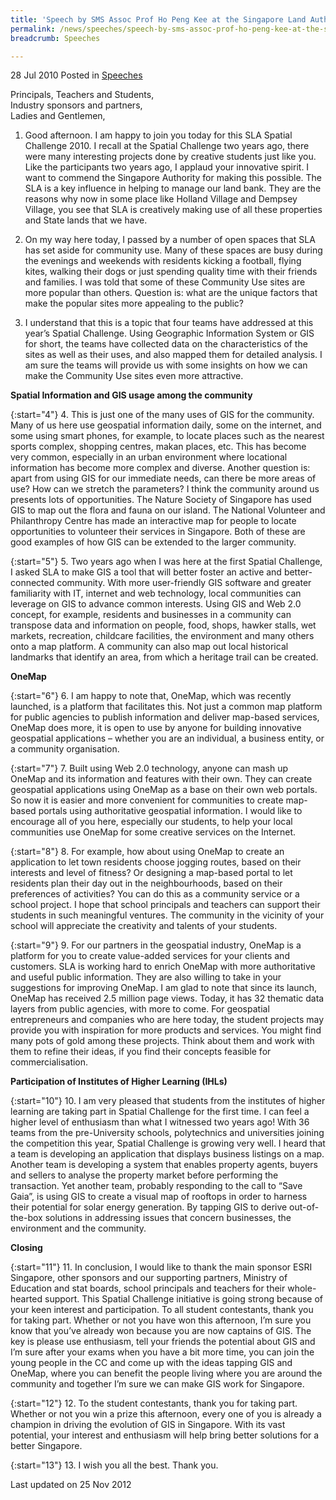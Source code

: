 ```yaml
---
title: 'Speech by SMS Assoc Prof Ho Peng Kee at the Singapore Land Authority Spatial Challenge 2010 Award Ceremony'
permalink: /news/speeches/speech-by-sms-assoc-prof-ho-peng-kee-at-the-singapore-land-authority-spatial-challenge-2010-award
breadcrumb: Speeches

---
```



28 Jul 2010 Posted in [Speeches](/news/speeches)

Principals, Teachers and Students,  
Industry sponsors and partners,  
Ladies and Gentlemen,  


1. Good afternoon. I am happy to join you today for this SLA Spatial Challenge 2010. I recall at the Spatial Challenge two years ago, there were many interesting projects done by creative students just like you. Like the participants two years ago, I applaud your innovative spirit. I want to commend the Singapore Authority for making this possible. The SLA is a key influence in helping to manage our land bank. They are the reasons why now in some place like Holland Village and Dempsey Village, you see that SLA is creatively making use of all these properties and State lands that we have.

2. On my way here today, I passed by a number of open spaces that SLA has set aside for community use. Many of these spaces are busy during the evenings and weekends with residents kicking a football, flying kites, walking their dogs or just spending quality time with their friends and families.  I was told that some of these Community Use sites are more popular than others. Question is: what are the unique factors that make the popular sites more appealing to the public?

3. I understand that this is a topic that four teams have addressed at this year’s Spatial Challenge. Using Geographic Information System or GIS for short, the teams have collected data on the characteristics of the sites as well as their uses, and also mapped them for detailed analysis. I am sure the teams will provide us with some insights on how we can make the Community Use sites even more attractive.

**Spatial Information and GIS usage among the community**

{:start="4"}
4. This is just one of the many uses of GIS for the community. Many of us here use geospatial information daily, some on the internet, and some using smart phones, for example, to locate places such as the nearest sports complex, shopping centres, makan places, etc.  This has become very common, especially in an urban environment where locational information has become more complex and diverse.  Another question is: apart from using GIS for our immediate needs, can there be more areas of use? How can we stretch the parameters? I think the community around us presents lots of opportunities.   The Nature Society of Singapore has used GIS to map out the flora and fauna on our island. The National Volunteer and Philanthropy Centre has made an interactive map for people to locate opportunities to volunteer their services in Singapore. Both of these are good examples of how GIS can be extended to the larger community. 

{:start="5"}
5. Two years ago when I was here at the first Spatial Challenge, I asked SLA to make GIS a tool that will better foster an active and better-connected community.  With more user-friendly GIS software and greater familiarity with IT, internet and web technology, local communities can leverage on GIS to advance common interests.  Using GIS and Web 2.0 concept, for example, residents and businesses in a community can transpose data and information on people, food, shops, hawker stalls, wet markets, recreation, childcare facilities, the environment and many others onto a map platform. A community can also map out local historical landmarks that identify an area, from which a heritage trail can be created.

**OneMap**

{:start="6"}
6. I am happy to note that, OneMap, which was recently launched, is a platform that facilitates this.  Not just a common map platform for public agencies to publish information and deliver map-based services, OneMap does more, it is open to use by anyone for building innovative geospatial applications – whether you are an individual, a business entity, or a community organisation.

{:start="7"}
7. Built using Web 2.0 technology, anyone can mash up OneMap and its information and features with their own. They can create geospatial applications using OneMap as a base on their own web portals. So now it is easier and more convenient for communities to create map-based portals using authoritative geospatial information. I would like to encourage all of you here, especially our students, to help your local communities use OneMap for some creative services on the Internet.

{:start="8"}
8. For example, how about using OneMap to create an application to let town residents choose jogging routes, based on their interests and level of fitness? Or designing a map-based portal to let residents plan their day out in the neighbourhoods, based on their preferences of activities? You can do this as a community service or a school project. I hope that school principals and teachers can support their students in such meaningful ventures. The community in the vicinity of your school will appreciate the creativity and talents of your students. 

{:start="9"}
9. For our partners in the geospatial industry, OneMap is a platform for you to create value-added services for your clients and customers. SLA is working hard to enrich OneMap with more authoritative and useful public information. They are also willing to take in your suggestions for improving OneMap. I am glad to note that since its launch, OneMap has received 2.5 million page views. Today, it has 32 thematic data layers from public agencies, with more to come. For geospatial entrepreneurs and companies who are here today, the student projects may provide you with inspiration for more products and services. You might find many pots of gold among these projects. Think about them and work with them to refine their ideas, if you find their concepts feasible for commercialisation.  


**Participation of Institutes of Higher Learning (IHLs)**

{:start="10"}
10. I am very pleased that students from the institutes of higher learning are taking part in Spatial Challenge for the first time. I can feel a higher level of enthusiasm than what I witnessed two years ago! With 36 teams from the pre-University schools, polytechnics and universities joining the competition this year, Spatial Challenge is growing very well.        I heard that a team is developing an application that displays business listings on a map.  Another team is developing a system that enables property agents, buyers and sellers to analyse the property market before performing the transaction. Yet another team, probably responding to the call to “Save Gaia”, is using GIS to create a visual map of rooftops in order to harness their potential for solar energy generation.  By tapping GIS to derive out-of-the-box solutions in addressing issues that concern businesses, the environment and the community.   


**Closing**

{:start="11"}
11. In conclusion, I would like to thank the main sponsor ESRI Singapore, other sponsors and our supporting partners, Ministry of Education and stat boards, school principals and teachers for their whole-hearted support. This Spatial Challenge initiative is going strong because of your keen interest and participation. To all student contestants, thank you for taking part. Whether or not you have won this afternoon, I’m sure you know that you’ve already won because you are now captains of GIS. The key is please use enthusiasm, tell your friends the potential about GIS and I’m sure after your exams when you have a bit more time, you can join the young people in the CC and come up with the ideas tapping GIS and OneMap, where you can benefit the people living where you are around the community and together I’m sure we can make GIS work for Singapore.  

{:start="12"}
12. To the student contestants, thank you for taking part. Whether or not you win a prize this afternoon, every one of you is already a champion in driving the evolution of GIS in Singapore. With its vast potential, your interest and enthusiasm will help bring better solutions for a better Singapore.

{:start="13"}
13. I wish you all the best. Thank you. 

<p class="right-side-updated">Last updated on 25 Nov 2012</p>

